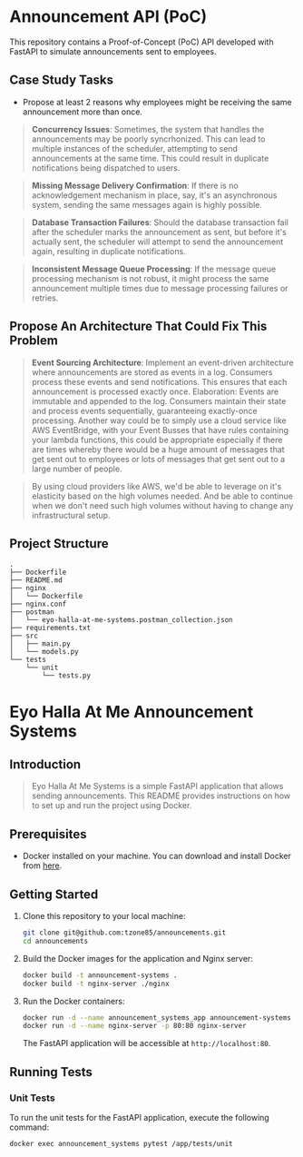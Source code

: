 # Announcement API (PoC)

This repository contains a Proof-of-Concept (PoC) API developed with FastAPI to simulate announcements sent to employees.

## Case Study Tasks
   - Propose at least 2 reasons why employees might be receiving the same
     announcement more than once.
   >__Concurrency Issues__: Sometimes, the system that handles the announcements may be poorly syncrhonized.
> This can lead to multiple instances of the scheduler, attempting to send announcements at the same time. This could result in duplicate notifications being dispatched to users.
   
> __Missing Message Delivery Confirmation__:  If there is no acknowledgement mechanism in place, say, it's an asynchronous system, sending the same messages again is highly possible.

> __Database Transaction Failures__: Should the database transaction fail after the scheduler marks the announcement as sent, but before it's actually sent, the scheduler will attempt to send the announcement again, resulting in duplicate notifications.
 
> __Inconsistent Message Queue Processing__: If the message queue processing mechanism is not robust, it might process the same announcement multiple times due to message processing failures or retries.

## Propose An Architecture That Could Fix This Problem
> __Event Sourcing Architecture__: Implement an event-driven architecture where announcements are stored as events in a log. Consumers process these events and send notifications. This ensures that each announcement is processed exactly once.
Elaboration: Events are immutable and appended to the log. Consumers maintain their state and process events sequentially, guaranteeing exactly-once processing.
> Another way could be to simply use a cloud service like AWS EventBridge, with your Event Busses that have rules containing your lambda functions, this could be appropriate especially if there are times whereby there would be a huge amount of messages that get sent out to employees or lots of messages that get sent out to a large number of people. 

> By using cloud providers like AWS, we'd be able to leverage on it's elasticity based on the high volumes needed. And be able to continue when we don't need such high volumes without having to change any infrastructural setup.


## Project Structure

```
.
├── Dockerfile
├── README.md
├── nginx
│   └── Dockerfile
├── nginx.conf
├── postman
│   └── eyo-halla-at-me-systems.postman_collection.json
├── requirements.txt
├── src
│   ├── main.py
│   └── models.py
└── tests
    └── unit
        └── tests.py
```

# Eyo Halla At Me Announcement Systems

## Introduction

>Eyo Halla At Me Systems is a simple FastAPI application that allows sending announcements. This README provides instructions on how to set up and run the project using Docker.

## Prerequisites

- Docker installed on your machine. You can download and install Docker from [here](https://docs.docker.com/get-docker/).

## Getting Started

1. Clone this repository to your local machine:

    ```bash
    git clone git@github.com:tzone85/announcements.git
    cd announcements
    ```

2. Build the Docker images for the application and Nginx server:

    ```bash
    docker build -t announcement-systems .
    docker build -t nginx-server ./nginx
    ```

3. Run the Docker containers:

    ```bash
    docker run -d --name announcement_systems_app announcement-systems
    docker run -d --name nginx-server -p 80:80 nginx-server
    ```

   The FastAPI application will be accessible at `http://localhost:80`.

## Running Tests

### Unit Tests

To run the unit tests for the FastAPI application, execute the following command:

```bash
docker exec announcement_systems pytest /app/tests/unit
